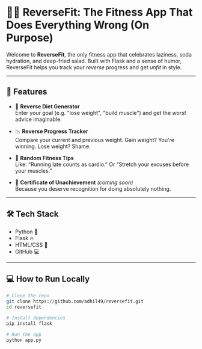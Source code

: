 # 🏋️‍♂️ ReverseFit: The Fitness App That Does Everything Wrong (On Purpose)

Welcome to **ReverseFit**, the only fitness app that celebrates laziness, soda hydration, and deep-fried salad. Built with Flask and a sense of humor, ReverseFit helps you track your *reverse* progress and get *unfit* in style.

---

## 🚀 Features

- 🍦 **Reverse Diet Generator**  
  Enter your goal (e.g. "lose weight", "build muscle") and get the *worst* advice imaginable.

- 📉 **Reverse Progress Tracker**  
  Compare your current and previous weight. Gain weight? You're winning. Lose weight? Shame.

- 🎉 **Random Fitness Tips**  
  Like: “Running late counts as cardio.” Or “Stretch your excuses before your muscles.”

- 🧾 **Certificate of Unachievement** *(coming soon)*  
  Because you deserve recognition for doing absolutely nothing.

---

## 🛠️ Tech Stack

- Python 🐍  
- Flask 🔥  
- HTML/CSS 🎨  
- GitHub 💻  

---

## 💻 How to Run Locally

```bash
# Clone the repo
git clone https://github.com/adhil49/reversefit.git
cd reversefit

# Install dependencies
pip install flask

# Run the app
python app.py
